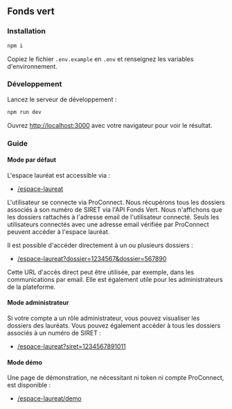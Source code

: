 ## Fonds vert

### Installation

```bash
npm i
```

Copiez le fichier `.env.example` en `.env` et renseignez les variables d'environnement.

### Développement

Lancez le serveur de développement :

```bash
npm run dev
```

Ouvrez [http://localhost:3000](http://localhost:3000) avec votre navigateur pour voir le résultat.

### Guide

#### Mode par défaut

L'espace lauréat est accessible via :

- [/espace-laureat](http://localhost:3000/espace-laureat)

L'utilisateur se connecte via ProConnect. Nous récupérons tous les dossiers associés à son numéro de SIRET via l'API
Fonds Vert. Nous n'affichons que les dossiers rattachés à l'adresse email de l'utilisateur connecté. Seuls les
utilisateurs connectés avec une adresse email vérifiée par ProConnect peuvent accéder à l'espace lauréat.

Il est possible d'accéder directement à un ou plusieurs dossiers :

- [/espace-laureat?dossier=1234567&dossier=567890](http://localhost:3000/espace-laureat?dossier=1234567&dossier=567890)

Cette URL d'accès direct peut être utilisée, par exemple, dans les communications par email. Elle est également utile
pour les administrateurs de la plateforme.

#### Mode administrateur

Si votre compte a un rôle administrateur, vous pouvez visualiser les dossiers des lauréats. Vous pouvez également
accéder à tous les dossiers associés à un numéro de SIRET :

- [/espace-laureat?siret=1234567891011](http://localhost:3000/espace-laureat?siret=1234567891011)

#### Mode démo

Une page de démonstration, ne nécessitant ni token ni compte ProConnect, est disponible :

- [/espace-laureat/demo](http://localhost:3000/espace-laureat/demo)
